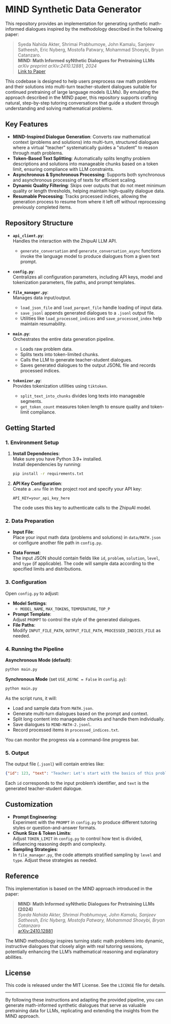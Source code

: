 # MIND Synthetic Data Generator

This repository provides an implementation for generating synthetic math-informed dialogues inspired by the methodology described in the following paper:

> Syeda Nahida Akter, Shrimai Prabhumoye, John Kamalu, Sanjeev Satheesh, Eric Nyberg, Mostofa Patwary, Mohammad Shoeybi, Bryan Catanzaro.  
> **MIND: Math Informed syNthetic Dialogues for Pretraining LLMs**  
> *arXiv preprint arXiv:2410.12881, 2024*  
> [Link to Paper](https://arxiv.org/pdf/2410.12881)

This codebase is designed to help users preprocess raw math problems and their solutions into multi-turn teacher-student dialogues suitable for continued pretraining of large language models (LLMs). By emulating the approach described in the MIND paper, this repository supports crafting natural, step-by-step tutoring conversations that guide a student through understanding and solving mathematical problems.

## Key Features

- **MIND-Inspired Dialogue Generation**: Converts raw mathematical context (problems and solutions) into multi-turn, structured dialogues where a virtual "teacher" systematically guides a "student" to reason through math problems.
- **Token-Based Text Splitting**: Automatically splits lengthy problem descriptions and solutions into manageable chunks based on a token limit, ensuring compliance with LLM constraints.
- **Asynchronous & Synchronous Processing**: Supports both synchronous and asynchronous processing of texts for efficient scaling.
- **Dynamic Quality Filtering**: Skips over outputs that do not meet minimum quality or length thresholds, helping maintain high-quality dialogue data.
- **Resumable Processing**: Tracks processed indices, allowing the generation process to resume from where it left off without reprocessing previously completed items.

## Repository Structure

- **`api_client.py`**:  
  Handles the interaction with the ZhipuAI LLM API.  
  - `generate_conversation` and `generate_conversation_async` functions invoke the language model to produce dialogues from a given text prompt.

- **`config.py`**:  
  Centralizes all configuration parameters, including API keys, model and tokenization parameters, file paths, and prompt templates.

- **`file_manager.py`**:  
  Manages data input/output.  
  - `load_json_file` and `load_parquet_file` handle loading of input data.  
  - `save_jsonl` appends generated dialogues to a `.jsonl` output file.  
  - Utilities like `load_processed_indices` and `save_processed_index` help maintain resumability.

- **`main.py`**:  
  Orchestrates the entire data generation pipeline.  
  - Loads raw problem data.  
  - Splits texts into token-limited chunks.  
  - Calls the LLM to generate teacher-student dialogues.  
  - Saves generated dialogues to the output JSONL file and records processed indices.

- **`tokenizer.py`**:  
  Provides tokenization utilities using `tiktoken`.  
  - `split_text_into_chunks` divides long texts into manageable segments.  
  - `get_token_count` measures token length to ensure quality and token-limit compliance.

## Getting Started

### 1. Environment Setup

1. **Install Dependencies**:  
   Make sure you have Python 3.9+ installed.  
   Install dependencies by running:  
   ```bash
   pip install -r requirements.txt
   ```

2. **API Key Configuration**:  
   Create a `.env` file in the project root and specify your API key:  
   ```plaintext
   API_KEY=your_api_key_here
   ```

   The code uses this key to authenticate calls to the ZhipuAI model.

### 2. Data Preparation

- **Input File**:  
  Place your input math data (problems and solutions) in `data/MATH.json` or configure another file path in `config.py`.
  
- **Data Format**:  
  The input JSON should contain fields like `id`, `problem`, `solution`, `level`, and `type` (if applicable). The code will sample data according to the specified limits and distributions.

### 3. Configuration

Open `config.py` to adjust:
- **Model Settings**:  
  - `MODEL_NAME`, `MAX_TOKENS`, `TEMPERATURE`, `TOP_P`  
- **Prompt Template**:  
  Adjust `PROMPT` to control the style of the generated dialogues.
- **File Paths**:  
  Modify `INPUT_FILE_PATH`, `OUTPUT_FILE_PATH`, `PROCESSED_INDICES_FILE` as needed.

### 4. Running the Pipeline

**Asynchronous Mode (default)**:
```bash
python main.py
```

**Synchronous Mode** (set `USE_ASYNC = False` in `config.py`):
```bash
python main.py
```

As the script runs, it will:
- Load and sample data from `MATH.json`.
- Generate multi-turn dialogues based on the prompt and context.
- Split long content into manageable chunks and handle them individually.
- Save dialogues to `MIND-MATH-2.jsonl`.
- Record processed items in `processed_indices.txt`.

You can monitor the progress via a command-line progress bar.

### 5. Output

The output file (`.jsonl`) will contain entries like:
```json
{"id": 123, "text": "Teacher: Let's start with the basics of this problem... \nStudent: I see, so we first consider..."}
```

Each `id` corresponds to the input problem’s identifier, and `text` is the generated teacher-student dialogue.

## Customization

- **Prompt Engineering**:  
  Experiment with the `PROMPT` in `config.py` to produce different tutoring styles or question-and-answer formats.
- **Chunk Size & Token Limits**:  
  Adjust `TOKEN_LIMIT` in `config.py` to control how text is divided, influencing reasoning depth and complexity.
- **Sampling Strategies**:  
  In `file_manager.py`, the code attempts stratified sampling by `level` and `type`. Adjust these strategies as needed.

## Reference

This implementation is based on the MIND approach introduced in the paper:

> **MIND: Math Informed syNthetic Dialogues for Pretraining LLMs (2024)**  
> *Syeda Nahida Akter, Shrimai Prabhumoye, John Kamalu, Sanjeev Satheesh, Eric Nyberg, Mostofa Patwary, Mohammad Shoeybi, Bryan Catanzaro*  
> [arXiv:2410.12881](https://arxiv.org/pdf/2410.12881)

The MIND methodology inspires turning static math problems into dynamic, instructive dialogues that closely align with real tutoring sessions, potentially enhancing the LLM’s mathematical reasoning and explanatory abilities.

## License

This code is released under the MIT License. See the `LICENSE` file for details.

---

By following these instructions and adapting the provided pipeline, you can generate math-informed synthetic dialogues that serve as valuable pretraining data for LLMs, replicating and extending the insights from the MIND approach.